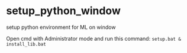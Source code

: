# setup_python_window
setup python environment for ML on window

Open cmd with Administrator mode and run this command: ```setup.bat & install_lib.bat```
